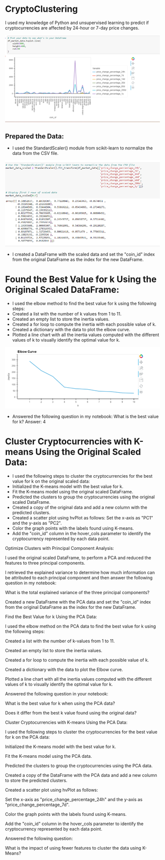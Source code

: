 # CryptoClustering

I used my knowledge of Python and unsupervised learning to predict if cryptocurrencies are affected by 24-hour or 7-day price changes.

![Alt text](<Screenshot 2023-10-24 024615.png>)

## Prepared the Data:

* I used the StandardScaler() module from scikit-learn to normalize the data from the CSV file.

![Alt text](image.png)

* I created a DataFrame with the scaled data and set the "coin_id" index from the original DataFrame as the index for the new DataFrame.

# Found the Best Value for k Using the Original Scaled DataFrame:

* I used the elbow method to find the best value for k using the following steps:
* Created a list with the number of k values from 1 to 11.
* Created an empty list to store the inertia values.
* Created a for loop to compute the inertia with each possible value of k.
* Created a dictionary with the data to plot the elbow curve.
* Plotted a line chart with all the inertia values computed with the different values of k to visually identify the optimal value for k.

![Alt text](<Screenshot 2023-10-24 025557.png>)

* Answered the following question in my notebook: What is the best value for k?
Answer: 4

# Cluster Cryptocurrencies with K-means Using the Original Scaled Data:

* I used the following steps to cluster the cryptocurrencies for the best value for k on the original scaled data:
* Initialized the K-means model with the best value for k.
* Fit the K-means model using the original scaled DataFrame.
* Predicted the clusters to group the cryptocurrencies using the original scaled DataFrame.
* Created a copy of the original data and add a new column with the predicted clusters.
* Created a scatter plot using hvPlot as follows:
Set the x-axis as "PC1" and the y-axis as "PC2".
* Color the graph points with the labels found using K-means.
* Add the "coin_id" column in the hover_cols parameter to identify the cryptocurrency represented by each data point.

Optimize Clusters with Principal Component Analysis:

I used the original scaled DataFrame, to perform a PCA and reduced the features to three principal components.

I retrieved the explained variance to determine how much information can be attributed to each principal component and then answer the following question in my notebook:

What is the total explained variance of the three principal components?

Created a new DataFrame with the PCA data and set the "coin_id" index from the original DataFrame as the index for the new DataFrame.

Find the Best Value for k Using the PCA Data:

I used the elbow method on the PCA data to find the best value for k using the following steps:

Created a list with the number of k-values from 1 to 11.

Created an empty list to store the inertia values.

Created a for loop to compute the inertia with each possible value of k.

Created a dictionary with the data to plot the Elbow curve.

Plotted a line chart with all the inertia values computed with the different values of k to visually identify the optimal value for k.

Answered the following question in your notebook:

What is the best value for k when using the PCA data?

Does it differ from the best k value found using the original data?

Cluster Cryptocurrencies with K-means Using the PCA Data:

I used the following steps to cluster the cryptocurrencies for the best value for k on the PCA data:

Initialized the K-means model with the best value for k.

Fit the K-means model using the PCA data.

Predicted the clusters to group the cryptocurrencies using the PCA data.

Created a copy of the DataFrame with the PCA data and add a new column to store the predicted clusters.

Created a scatter plot using hvPlot as follows:

Set the x-axis as "price_change_percentage_24h" and the y-axis as "price_change_percentage_7d".

Color the graph points with the labels found using K-means.

Add the "coin_id" column in the hover_cols parameter to identify the cryptocurrency represented by each data point.

Answered the following question:

What is the impact of using fewer 
features to cluster the data using K-Means?